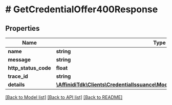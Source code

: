 # # GetCredentialOffer400Response

## Properties

| Name                 | Type                                                                                                                        | Description | Notes      |
| -------------------- | --------------------------------------------------------------------------------------------------------------------------- | ----------- | ---------- |
| **name**             | **string**                                                                                                                  |             |
| **message**          | **string**                                                                                                                  |             |
| **http_status_code** | **float**                                                                                                                   |             |
| **trace_id**         | **string**                                                                                                                  |             |
| **details**          | [**\AffinidiTdk\Clients\CredentialIssuance\Model\ActionForbiddenErrorDetailsInner[]**](ActionForbiddenErrorDetailsInner.md) |             | [optional] |

[[Back to Model list]](../../README.md#models) [[Back to API list]](../../README.md#endpoints) [[Back to README]](../../README.md)
